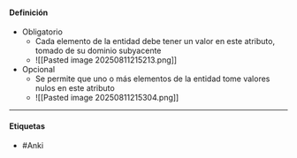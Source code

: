 #### Definición
- Obligatorio
	- Cada elemento de la entidad debe tener un valor en este atributo, tomado de su dominio subyacente
	- ![[Pasted image 20250811215213.png]]
- Opcional
	- Se permite que uno o más elementos de la entidad tome valores nulos en este atributo
	- ![[Pasted image 20250811215304.png]]
***
#### Etiquetas
- #Anki 
